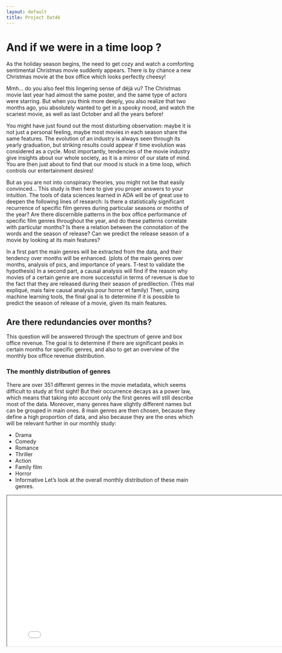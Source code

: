 ```yaml
---
layout: default
title: Project Dat4k
---
```



#  And if we were in a time loop ?


As the holiday season begins, the need to get cozy and watch a comforting sentimental Christmas movie suddenly appears. There is by chance a new Christmas movie at the box office which looks perfectly cheesy!

Mmh… do you also feel this lingering sense of déjà vu? The Christmas movie last year had almost the same poster, and the same type of actors were starring. 
But when you think more deeply, you also realize that two months ago, you absolutely wanted to get in a spooky mood, and watch the scariest movie, as well as last October and all the years before!

You might have just found out the most disturbing observation: maybe it is not just a personal feeling, maybe most movies in each season share the same features. 
The evolution of an industry is always seen through its yearly graduation, but striking results could appear if time evolution was considered as a cycle. 
Most importantly, tendencies of the movie industry give insights about our whole society, as it is a mirror of our state of mind.
You are then just about to find that our mood is stuck in a time loop, which controls our entertainment desires! 

But as you are not into conspiracy theories, you might not be that easily convinced…
This study is then here to give you proper answers to your intuition. 
The tools of data sciences learned in ADA will be of great use to deepen the following lines of research: 
Is there a statistically significant recurrence of specific film genres during particular seasons or months of the year? 
Are there discernible patterns in the box office performance of specific film genres throughout the year, and do these patterns correlate with particular months?
Is there a relation between the connotation of the words and the season of release?
Can we predict the release season of a movie by looking at its main features?

In a first part the main genres will be extracted from the data, and their tendency over months will be enhanced. (plots of the main genres over months, analysis of pics, and importance of years. T-test to validate the hypothesis)
In a second part, a causal analysis will find if the reason why movies of a certain genre are more successful in terms of revenue is due to the fact that they are released during their season of predilection. (Très mal expliqué, mais faire causal analysis pour horror et family)
Then, using machine learning tools, the final goal is to determine if it is possible to predict the season of release of a movie, given its main features.



## Are there redundancies over months? 

This question will be answered through the spectrum of genre and box office revenue. The goal is to determine if there are significant peaks in certain months for specific genres, and also to get an overview of the monthly box office revenue distribution.
### The monthly distribution of genres
There are over 351 different genres in the movie metadata, which seems difficult to study at first sight! But their occurrence decays as a power law, which means that taking into account only the first genres will still describe most of the data. Moreover, many genres have slightly different names but can be grouped in main ones.
8 main genres are then chosen, because they define a high proportion of data, and also because they are the ones which will be relevant further in our monthly study:
- Drama
- Comedy
- Romance
- Thriller
- Action
- Family film
- Horror
- Informative
Let’s look at the overall monthly distribution of these main genres.





<iframe src="distrib_over_season_combined.html" width="800" height="400"></iframe>




